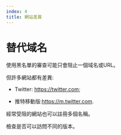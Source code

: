 ```yaml
---
index: 4
title: 網站差異
---
```

# 替代域名

使用黑名單的審查可能只會阻止一個域名或URL。

但許多網站都有差異:

*   Twitter: https://twitter.com;

*   推特移動版:https://m.twitter.com.

經常受阻的網站也可以註冊多個名稱。

檢查是否可以訪問不同的版本。